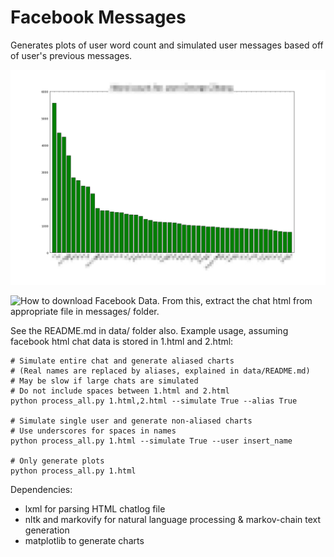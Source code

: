 # Facebook Messages

Generates plots of user word count and simulated user messages based off of user's previous messages.

![](data/example_wordcount_chart.jpg)

![How to download Facebook Data.](https://www.facebook.com/help/131112897028467) From this, extract the chat html from appropriate file in messages/ folder.

See the README.md in data/ folder also. Example usage, assuming facebook html chat data is stored in 1.html and 2.html:

```
# Simulate entire chat and generate aliased charts
# (Real names are replaced by aliases, explained in data/README.md)
# May be slow if large chats are simulated
# Do not include spaces between 1.html and 2.html
python process_all.py 1.html,2.html --simulate True --alias True

# Simulate single user and generate non-aliased charts
# Use underscores for spaces in names
python process_all.py 1.html --simulate True --user insert_name

# Only generate plots
python process_all.py 1.html
```

Dependencies: 
* lxml for parsing HTML chatlog file
* nltk and markovify for natural language processing & markov-chain text generation
* matplotlib to generate charts